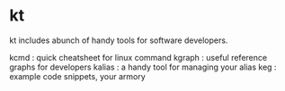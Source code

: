 # kt

kt includes abunch of handy tools for software developers.

kcmd   :  quick cheatsheet for linux command
kgraph :  useful reference graphs for developers
kalias :  a handy tool for managing your alias
keg    :  example code snippets, your armory
